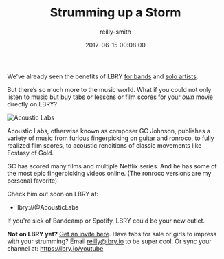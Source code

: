 ﻿---
author: reilly-smith
title: 'Strumming up a Storm'
date: '2017-06-15 00:08:00'
cover: 'acoustic-labs-banner.jpg'
---
We’ve already seen the benefits of LBRY [for bands](https://lbry.io/news/matt-sokol) and [solo artists](https://lbry.io/news/whoiscapital).

But there’s so much more to the music world. What if you could not only listen to music but buy tabs or lessons or film scores for your *own* movie directly on LBRY?

![Acoustic Labs](/img/news/acoustic-labs-inline.jpg)

Acoustic Labs, otherwise known as composer GC Johnson, publishes a variety of music from furious fingerpicking on guitar and ronroco, to fully realized film scores, to acoustic renditions of classic movements like Ecstasy of Gold.

GC has scored many films and multiple Netflix series. And he has some of the most epic fingerpicking videos online. (The ronroco versions are my personal favorite).

Check him out soon on LBRY at:
- lbry://@AcousticLabs

If you're sick of Bandcamp or Spotify, LBRY could be your new outlet.

**Not on LBRY yet?** [Get an invite here](https://lbry.io/get). Have tabs for sale or girls to impress with your strumming? Email reilly@lbry.io to be super cool. Or sync your channel at: https://lbry.io/youtube
